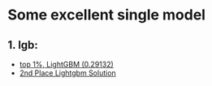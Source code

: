 # Some excellent single model
## 1. lgb:
- [top 1%, LightGBM (0.29132)](https://www.kaggle.com/msahamed/safe-driver-prediction-top-1-lightgbm-0-29132)
- [2nd Place Lightgbm Solution](https://www.kaggle.com/xiaozhouwang/2nd-place-lightgbm-solution)

